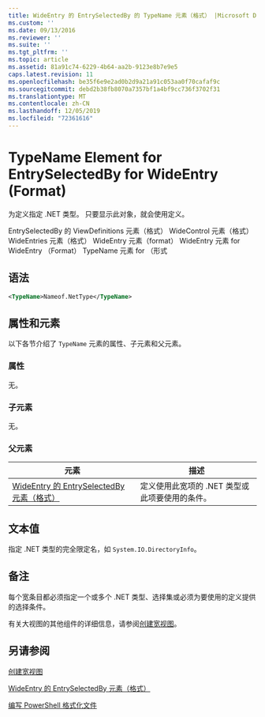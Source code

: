 ```yaml
---
title: WideEntry 的 EntrySelectedBy 的 TypeName 元素（格式） |Microsoft Docs
ms.custom: ''
ms.date: 09/13/2016
ms.reviewer: ''
ms.suite: ''
ms.tgt_pltfrm: ''
ms.topic: article
ms.assetid: 81a91c74-6229-4b64-aa2b-9123e8b7e9e5
caps.latest.revision: 11
ms.openlocfilehash: be35f6e9e2ad0b2d9a21a91c053aa0f70cafaf9c
ms.sourcegitcommit: debd2b38fb8070a7357bf1a4bf9cc736f3702f31
ms.translationtype: MT
ms.contentlocale: zh-CN
ms.lasthandoff: 12/05/2019
ms.locfileid: "72361616"
---
```

# <a name="typename-element-for-entryselectedby-for-wideentry-format"></a>TypeName Element for EntrySelectedBy for WideEntry (Format)

为定义指定 .NET 类型。 只要显示此对象，就会使用定义。

EntrySelectedBy 的 ViewDefinitions 元素（格式） WideControl 元素（格式） WideEntries 元素（格式） WideEntry 元素（format） WideEntry 元素 for WideEntry （Format） TypeName 元素 for （形式

## <a name="syntax"></a>语法

```xml
<TypeName>Nameof.NetType</TypeName>
```

## <a name="attributes-and-elements"></a>属性和元素

以下各节介绍了 `TypeName` 元素的属性、子元素和父元素。

### <a name="attributes"></a>属性

无。

### <a name="child-elements"></a>子元素

无。

### <a name="parent-elements"></a>父元素

|元素|描述|
|-------------|-----------------|
|[WideEntry 的 EntrySelectedBy 元素（格式）](./entryselectedby-element-for-wideentry-format.md)|定义使用此宽项的 .NET 类型或此项要使用的条件。|

## <a name="text-value"></a>文本值

指定 .NET 类型的完全限定名，如 `System.IO.DirectoryInfo`。

## <a name="remarks"></a>备注

每个宽条目都必须指定一个或多个 .NET 类型、选择集或必须为要使用的定义提供的选择条件。

有关大视图的其他组件的详细信息，请参阅[创建宽视图](./creating-a-wide-view.md)。

## <a name="see-also"></a>另请参阅

[创建宽视图](./creating-a-wide-view.md)

[WideEntry 的 EntrySelectedBy 元素（格式）](./entryselectedby-element-for-wideentry-format.md)

[编写 PowerShell 格式化文件](./writing-a-powershell-formatting-file.md)
